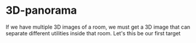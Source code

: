 # 3D-panorama
If we have multiple 3D images of a room, we must get a 3D image that can separate different utilities inside that room.
Let's this be our first target
